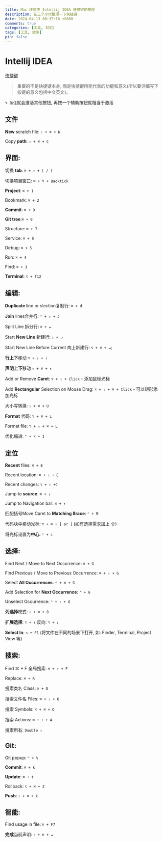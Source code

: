 ```yaml
---
title: Mac 环境中 Intellij IDEA 快捷键的整理
description: 花三个小时整理一下快捷键
date: 2024-04-13 08:37:16 +0800
comments: true
categories: [工具, IDE]
tags: [工具, 效率]
pin: false 
---
```


# Intellij IDEA

[快捷键](jetbrains://idea/settings?name=Keymap)



> 重要的不是快捷键本身, 而是快捷键所能代表的功能和意义(所以要详细写下按键的意义包括中文英文)。



`⌥ 按住`就会激活其他按钮, 再按一个辅助按钮就相当于激活



## 文件

**New** scratch file: `⇧ + ⌘ + N`

Copy **path**: `⇧ + ⌘ + C`



## 界面:

切换 **tab**: `⌘ + ⇧ + [ / ]`

切换项目窗口: `⌘ + ⌥ + Backtick` 

**Project**: `⌘ + 1`

Bookmark: `⌘ + 2`

**Commit**: `⌘ + 0`

**Git tree**:`⌘ + 9`

Structure: `⌘ + 7`

Service: `⌘ + 8`

Debug: `⌘ + 5`

Run: `⌘ + 4`

Find: `⌘ + 3`

**Terminal**: `⌥ + f12`





## 编辑:

**Duplicate** line or slection复制行: `⌘ + d`

**Join** lines合并行:  `⌃ + ⇧ + J`



Split Line 拆分行: `⌘ + ↵`

Start **New Line** 新建行: `⇧ + ↵`

Start New Line Before Current 向上新建行: `⌥ + ⌘ + ↵`;



**行上下**移动 `⌥ + ⇧ + ↑`

**声明上下**移动 `⇧ + ⌘ + ↑`



Add or Remove **Caret**: `⌥ + ⇧ + Click` - 添加鼠标光标

Add **Rectangular** Selection on Mouse Drag: `⌥ + ⇧ + ⌘ + Click` - 可以矩形添加光标



大小写转换: `⇧ + ⌘ + U`

**Format** 代码: `⌥ + ⌘ + L`

Format file: `⌥ + ⇧ + ⌘ + L`

优化缩进: `⌃ + ⌥ + I`



## 定位

**Recent** files: `⌘ + E`

Recent location: `⌘ + ⇧ + E`

Recent changes: `⌥ + ⇧ +C`



Jump to **source**: `⌘ + ↓`

Jump to Navigation bar: `⌘ + ↑`



匹配括号Move Caret to **Matching Brace**: `⌃ + M`

代码块中移动光标: `⌥ + ⌘ + [ or ]` (如有选择需求加上 ⇧)

将光标设置为**中心**: `⌃ + L`



## 选择:

Find Next / Move to Next Occurrence: `⌘ + G`

Find Previous / Move to Previous Occurrence: `⌘ + ⇧ + G`

Select **All Occurrences**: `⌃ + ⌘ + G`

Add Selection for **Next Occurrence**: `⌃ + G`

Unselect Occurrence: `⌃ + ⇧ + G`



**列选择**模式: `⇧ + ⌘ + 8`



**扩展选择**: `⌥ + ↑` 反向: `⌥ + ↓`

**Select In**: `⌥ + F1` (将文件在不同的场景下打开, 如: Finder, Terminal, Project View 等)



## 搜索:

Find ⌘ + F 全局搜索: `⌘ + ⇧ + F`

Replace: `⌘ + R`

搜索类名 Class: `⌘ + O`

搜索文件名 Files: `⌘ + ⇧ + O`

搜索 Symbols: `⌥ + ⌘ + O`

搜索 Actions: `⌘ + ⇧ + A`

搜索所有: `Double ⇧`

## Git:

Git popup: `⌃ + V`

**Commit**: `⌘ + k`

**Update**: `⌘ + t`

Rollback: `⌥ + ⌘ + Z`

**Push**: `⇧ + ⌘ + k`



## 智能:

Find usage in file: `⌘ + F7`

**完成**当前声明: `⇧ + ⌘ + ↵`
